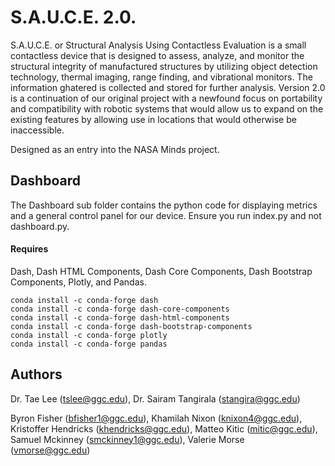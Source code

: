 <h1 align-"center">S.A.U.C.E. 2.0.</h1>
<p>
</p>

  S.A.U.C.E. or Structural Analysis Using Contactless Evaluation is a small contactless device that is designed to assess, analyze, and monitor the structural integrity of manufactured structures by utilizing object detection technology, thermal imaging, range finding, and vibrational monitors. The information ghatered is collected and stored for further analysis. Version 2.0 is a continuation of our original project with a newfound focus on portability and compatibility with robotic systems that would allow us to expand on the existing features by allowing use in locations that would otherwise be inaccessible.
  
  Designed as an entry into the NASA Minds project.

## Dashboard

  The Dashboard sub folder contains the python code for displaying metrics and a general control panel for our device.
  Ensure you run index.py and not dashboard.py.

#### Requires
Dash, Dash HTML Components, Dash Core Components, Dash Bootstrap Components, Plotly, and Pandas.

```
conda install -c conda-forge dash
conda install -c conda-forge dash-core-components
conda install -c conda-forge dash-html-components
conda install -c conda-forge dash-bootstrap-components
conda install -c conda-forge plotly
conda install -c conda-forge pandas
```

## Authors
Dr. Tae Lee (tslee@ggc.edu), Dr. Sairam Tangirala (stangira@ggc.edu)

Byron Fisher (bfisher1@ggc.edu), Khamilah Nixon (knixon4@ggc.edu), Kristoffer Hendricks (khendricks@ggc.edu), Matteo Kitic (mitic@ggc.edu), Samuel Mckinney (smckinney1@ggc.edu), Valerie Morse (vmorse@ggc.edu)
